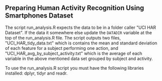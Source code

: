 ## Preparing Human Activity Recognition Using Smartphones Dataset

The script run\_analysis.R expects the data to be in a folder caller "UCI HAR Dataset".  If the data it somewhere else update the `DATADIR` variable at the top of the run\_analysis.R file.  The script outputs two files, "UCI\_HAR\_tidy\_data.txt" which is contains the mean and standard deviation of each feature for a subject performing one action, and "UCI\_HAR\_avg\_by\_subject_activity.txt" which is the average of each variable in the above mentioned data set grouped by subject and activity.

To use the run\_analysis.R script you must have the following libraries installed: dplyr, tidyr and readr.

